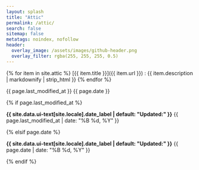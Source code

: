 ```yaml
---
layout: splash
title: "Attic"
permalink: /attic/
search: false
sitemap: false
metatags: noindex, nofollow
header:
  overlay_image: /assets/images/github-header.png
  overlay_filter: rgba(255, 255, 255, 0.5)
---
```


{% for item in site.attic %}
  [{{ item.title }}]({{ item.url }})
  : {{ item.description | markdownify | strip_html }}
{% endfor %}

{{ page.last_modified_at }}
{{ page.date }}

{% if page.last_modified_at %}
  <p class="page__date"><strong><i class="fas fa-fw fa-calendar-alt" aria-hidden="true"></i> {{ site.data.ui-text[site.locale].date_label | default: "Updated:" }}</strong> <time datetime="{{ page.last_modified_at | date: "%Y-%m-%d" }}">{{ page.last_modified_at | date: "%B %d, %Y" }}</time></p>
{% elsif page.date %}
  <p class="page__date"><strong><i class="fas fa-fw fa-calendar-alt" aria-hidden="true"></i> {{ site.data.ui-text[site.locale].date_label | default: "Updated:" }}</strong> <time datetime="{{ page.date | date_to_xmlschema }}">{{ page.date | date: "%B %d, %Y" }}</time></p>
{% endif %}
